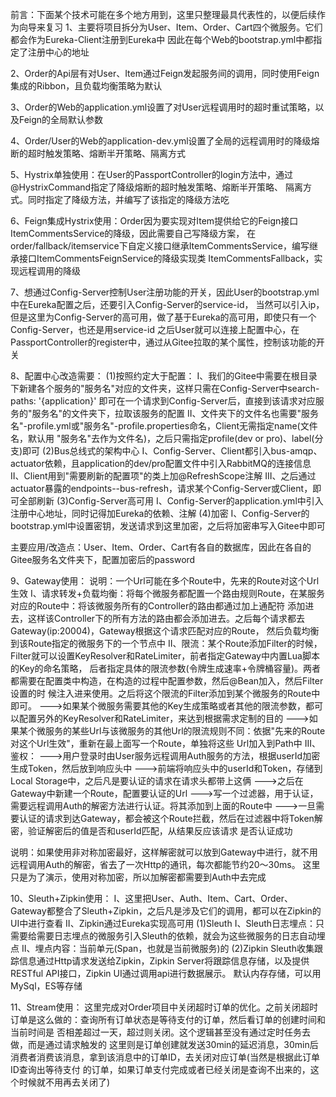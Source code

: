 前言：下面某个技术可能在多个地方用到，这里只整理最具代表性的，以便后续作为向导来复习
1、主要将项目拆分为User、Item、Order、Cart四个微服务。它们都会作为Eureka-Client注册到Eureka中
因此在每个Web的bootstrap.yml中都指定了注册中心的地址

2、Order的Api层有对User、Item通过Feign发起服务间的调用，同时使用Feign集成的Ribbon，且负载均衡策略为默认

3、Order的Web的application.yml设置了对User远程调用时的超时重试策略，以及Feign的全局默认参数

4、Order/User的Web的application-dev.yml设置了全局的远程调用时的降级熔断的超时触发策略、熔断半开策略、隔离方式

5、Hystrix单独使用：在User的PassportController的login方法中，通过@HystrixCommand指定了降级熔断的超时触发策略、熔断半开策略、
隔离方式。同时指定了降级方法，并编写了该指定的降级方法吃

6、Feign集成Hystrix使用：Order因为要实现对Item提供给它的Feign接口ItemCommentsService的降级，因此需要自己写降级方案，
在order/fallback/itemservice下自定义接口继承ItemCommentsService，编写继承接口ItemCommentsFeignService的降级实现类
ItemCommentsFallback，实现远程调用的降级

7、想通过Config-Server控制User注册功能的开关，因此User的bootstrap.yml中在Eureka配置之后，还要引入Config-Server的service-id，
当然可以引入ip，但是这里为Config-Server的高可用，做了基于Eureka的高可用，即使只有一个Config-Server，也还是用service-id
  之后User就可以连接上配置中心，在PassportController的register中，通过从Gitee拉取的某个属性，控制该功能的开关

8、配置中心改造需要：
(1)按照约定大于配置：
  I、我们的Gitee中需要在根目录下新建各个服务的"服务名"对应的文件夹，这样只需在Config-Server中search-paths: '{application}'
  即可在一个请求到Config-Server后，直接到该请求对应服务的"服务名"的文件夹下，拉取该服务的配置
  II、文件夹下的文件名也需要"服务名"-profile.yml或"服务名"-profile.properties命名，Client无需指定name(文件名，默认用
  "服务名"去作为文件名)，之后只需指定profile(dev or pro)、label(分支)即可
(2)Bus总线式的架构中心
  I、Config-Server、Client都引入bus-amqp、actuator依赖，且application的dev/pro配置文件中引入RabbitMQ的连接信息
  II、Client用到"需要刷新的配置项"的类上加@RefreshScope注解
  III、之后通过actuator暴露的endpoints--bus-refresh，请求某个Config-Server或Client，即可全部刷新
(3)Config-Server高可用
  I、Config-Server的application.yml中引入注册中心地址，同时记得加Eureka的依赖、注解
(4)加密
  I、Config-Server的bootstrap.yml中设置密钥，发送请求到这里加密，之后将加密串写入Gitee中即可

  主要应用/改造点：User、Item、Order、Cart有各自的数据库，因此在各自的Gitee服务名文件夹下，配置加密后的password

9、Gateway使用：
  说明：一个Url可能在多个Route中，先来的Route对这个Url生效
  I、请求转发+负载均衡：将每个微服务都配置一个路由规则Route，在某服务对应的Route中：将该微服务所有的Controller的路由都通过加上通配符
  添加进去，这样该Controller下的所有方法的路由都会添加进去。之后每个请求都去Gateway(ip:20004)，Gateway根据这个请求匹配对应的Route，
  然后负载均衡到该Route指定的微服务下的一个节点中
  II、限流：某个Route添加Filter的时候，Filter就可以设置KeyResolver和RateLimiter，前者指定Gateway中内置Lua脚本的Key的命名策略，
  后者指定具体的限流参数(令牌生成速率+令牌桶容量)。两者都需要在配置类中构造，在构造的过程中配置参数，然后@Bean加入，然后Filter设置的时
  候注入进来使用。之后将这个限流的Filter添加到某个微服务的Route中即可。
  --->如果某个微服务需要其他的Key生成策略或者其他的限流参数，都可以配置另外的KeyResolver和RateLimiter，来达到根据需求定制的目的
  --->如果某个微服务的某些Url与该微服务的其他Url的限流规则不同：依据"先来的Route对这个Url生效"，重新在最上面写一个Route，单独将这些
  Url加入到Path中
  III、鉴权：
  --->用户登录时由User服务远程调用Auth服务的方法，根据userId加密生成Token，然后放到响应头中
  --->前端将响应头中的userId和Token，存储到Local Storage中，之后凡是要认证的请求在请求头都带上这俩
  --->之后在Gateway中新建一个Route，配置要认证的Url
  --->写一个过滤器，用于认证，需要远程调用Auth的解密方法进行认证。将其添加到上面的Route中
  --->一旦需要认证的请求到达Gateway，都会被这个Route拦截，然后在过滤器中将Token解密，验证解密后的值是否和userId匹配，从结果反应该请求
  是否认证成功

  说明：如果使用非对称加密最好，这样解密就可以放到Gateway中进行，就不用远程调用Auth的解密，省去了一次Http的通讯，每次都能节约20～30ms。
  这里只是为了演示，使用对称加密，所以加解密都需要到Auth中去完成

10、Sleuth+Zipkin使用：
  I、这里把User、Auth、Item、Cart、Order、Gateway都整合了Sleuth+Zipkin，之后凡是涉及它们的调用，都可以在Zipkin的UI中进行查看
  II、Zipkin通过Eureka实现高可用
(1)Sleuth
  I、Sleuth日志埋点：只需要给需要日志埋点的微服务引入Sleuth的依赖，就会为这些微服务的日志自动埋点
  II、埋点内容：当前单元(Span，也就是当前微服务)的
(2)Zipkin
  Sleuth收集跟踪信息通过Http请求发送给Zipkin，Zipkin Server将跟踪信息存储，以及提供RESTful API接口，Zipkin UI通过调用api进行数据展示。
  默认内存存储，可以用MySql，ES等存储

11、Stream使用：
    这里完成对Order项目中关闭超时订单的优化。之前关闭超时订单是这么做的：查询所有订单状态是等待支付的订单，然后看订单的创建时间和当前时间是
  否相差超过一天，超过则关闭。这个逻辑甚至没有通过定时任务去做，而是通过请求触发的
    这里则是订单创建就发送30min的延迟消息，30min后消费者消费该消息，拿到该消息中的订单ID，去关闭对应订单(当然是根据此订单ID查询出等待支付
  的订单，如果订单支付完成或者已经关闭是查询不出来的，这个时候就不用再去关闭了)

